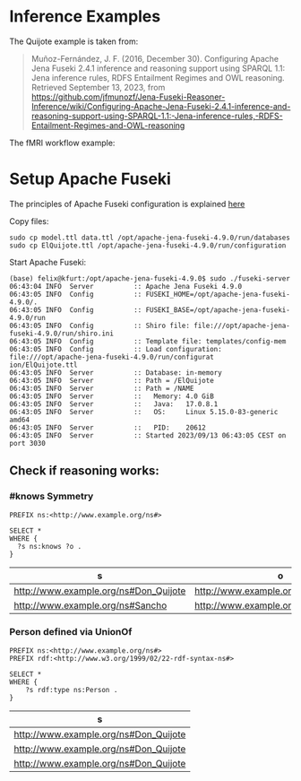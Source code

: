 # Inference Examples

The Quijote example is taken from:

> Muñoz-Fernández, J. F. (2016, December 30). Configuring Apache Jena Fuseki 2.4.1 inference and reasoning support using SPARQL 1.1: Jena inference rules, RDFS Entailment Regimes and OWL reasoning. Retrieved September 13, 2023, from https://github.com/jfmunozf/Jena-Fuseki-Reasoner-Inference/wiki/Configuring-Apache-Jena-Fuseki-2.4.1-inference-and-reasoning-support-using-SPARQL-1.1:-Jena-inference-rules,-RDFS-Entailment-Regimes-and-OWL-reasoning

The fMRI workflow example:



# Setup Apache Fuseki

The principles of Apache Fuseki configuration is explained [here](https://jena.apache.org/documentation/fuseki2/fuseki-configuration.html)



Copy files:

```
sudo cp model.ttl data.ttl /opt/apache-jena-fuseki-4.9.0/run/databases
sudo cp ElQuijote.ttl /opt/apache-jena-fuseki-4.9.0/run/configuration
```

Start Apache Fuseki:

```
(base) felix@kfurt:/opt/apache-jena-fuseki-4.9.0$ sudo ./fuseki-server
06:43:04 INFO  Server          :: Apache Jena Fuseki 4.9.0
06:43:05 INFO  Config          :: FUSEKI_HOME=/opt/apache-jena-fuseki-4.9.0/.
06:43:05 INFO  Config          :: FUSEKI_BASE=/opt/apache-jena-fuseki-4.9.0/run
06:43:05 INFO  Config          :: Shiro file: file:///opt/apache-jena-fuseki-4.9.0/run/shiro.ini
06:43:05 INFO  Config          :: Template file: templates/config-mem
06:43:05 INFO  Config          :: Load configuration: file:///opt/apache-jena-fuseki-4.9.0/run/configurat
ion/ElQuijote.ttl
06:43:05 INFO  Server          :: Database: in-memory
06:43:05 INFO  Server          :: Path = /ElQuijote
06:43:05 INFO  Server          :: Path = /NAME
06:43:05 INFO  Server          ::   Memory: 4.0 GiB
06:43:05 INFO  Server          ::   Java:   17.0.8.1
06:43:05 INFO  Server          ::   OS:     Linux 5.15.0-83-generic amd64
06:43:05 INFO  Server          ::   PID:    20612
06:43:05 INFO  Server          :: Started 2023/09/13 06:43:05 CEST on port 3030
```

## Check if reasoning works:

### #knows Symmetry

```
PREFIX ns:<http://www.example.org/ns#>

SELECT *
WHERE {
  ?s ns:knows ?o .
}

```

| s | o |
|---|---|
| <http://www.example.org/ns#Don_Quijote> | <http://www.example.org/ns#Sancho> |
| <http://www.example.org/ns#Sancho> | <http://www.example.org/ns#Don_Quijote> | 


### Person defined via UnionOf

```
PREFIX ns:<http://www.example.org/ns#>
PREFIX rdf:<http://www.w3.org/1999/02/22-rdf-syntax-ns#>

SELECT *
WHERE {
	?s rdf:type ns:Person .
}
```

| s |
|---|
| <http://www.example.org/ns#Don_Quijote> |
| <http://www.example.org/ns#Don_Quijote> |
| <http://www.example.org/ns#Don_Quijote> |